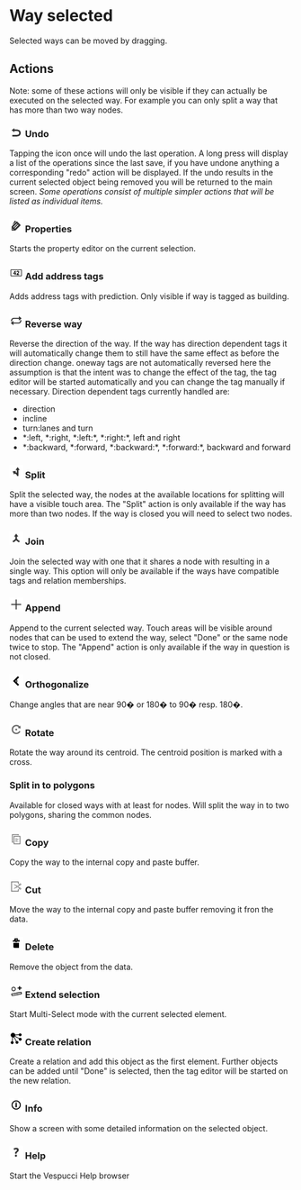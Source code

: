 # Way selected

Selected ways can be moved by dragging.

## Actions  

Note: some of these actions will only be visible if they can actually be executed on the selected way. For example you can only split a way that has more than two way nodes.

### ![](../images/undolist_undo.png) Undo

Tapping the icon once will undo the last operation. A long press will display a list of the operations since the last save, if you have undone anything a corresponding "redo" action will be displayed. If the undo results in the current selected object being removed you will be returned to the main screen. *Some operations consist of multiple simpler actions that will be listed as individual items.*

### ![](../images/tag_menu_tags.png) Properties

Starts the property editor on the current selection.

### ![](../images/address.png) Add address tags

Adds address tags with prediction. Only visible if way is tagged as building.

### ![](../images/tag_menu_reverse.png) Reverse way

Reverse the direction of the way. If the way has direction dependent tags it will automatically change them to still have the same effect as before the direction change. oneway tags are not automatically reversed here the assumption is that the intent was to change the effect of the tag, the tag editor will be started automatically and you can change the tag manually if necessary. Direction dependent tags currently handled are:
				
* direction
* incline
* turn:lanes and turn
* \*:left, \*:right, \*:left:\*, \*:right:\*, left and right
* \*:backward, \*:forward, \*:backward:\*, \*:forward:\*, backward and forward

### ![](../images/tag_menu_split.png) Split

Split the selected way, the nodes at the available locations for splitting will have a visible touch area. The "Split" action is only available if the way has more than two nodes. If the way is closed you will need to select two nodes.

### ![](../images/tag_menu_merge.png) Join

Join the selected way with one that it shares a node with resulting in a single way. This option will only be available if the ways have compatible tags and relation memberships.

### ![](../images/tag_menu_append.png) Append 

Append to the current selected way. Touch areas will be visible around nodes that can be used to extend the way, select "Done" or the same node twice to stop. The "Append" action is only available if the way in question is not closed.

### ![](../images/menu_ortho.png) Orthogonalize

Change angles that are near 90� or 180� to 90� resp. 180�.

### ![](../images/ic_menu_rotate.png) Rotate

Rotate the way around its centroid. The centroid position is marked with a cross.

### Split in to polygons

Available for closed ways with at least for nodes. Will split the way in to two polygons, sharing the common nodes.

### ![](../images/ic_menu_copy_holo_light.png) Copy

Copy the way to the internal copy and paste buffer.

### ![](../images/ic_menu_cut_holo_light.png) Cut

Move the way to the internal copy and paste buffer removing it fron the data.

### ![](../images/tag_menu_delete.png) Delete

Remove the object from the data.

### ![](../images/extend_selection.png) Extend selection

Start Multi-Select mode with the current selected element.

### ![](../images/relation.png) Create relation

Create a relation and add this object as the first element. Further objects can be added until "Done" is selected, then the tag editor will be started on the new relation. 

### ![](../images/tag_menu_mapfeatures.png) Info

Show a screen with some detailed information on the selected object.

### ![](../images/menu_help.png) Help

Start the Vespucci Help browser